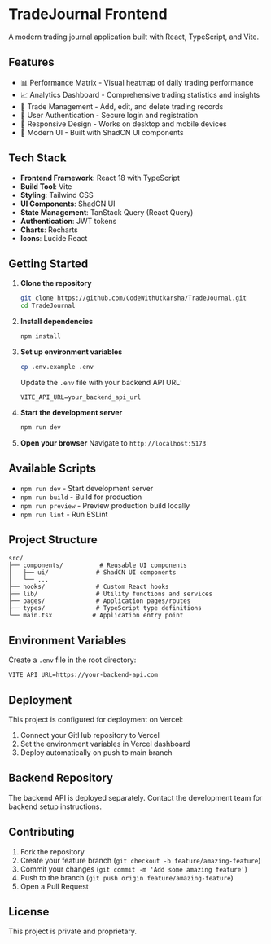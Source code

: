 # TradeJournal Frontend

A modern trading journal application built with React, TypeScript, and Vite.

## Features

- 📊 Performance Matrix - Visual heatmap of daily trading performance
- 📈 Analytics Dashboard - Comprehensive trading statistics and insights
- 💼 Trade Management - Add, edit, and delete trading records
- 🔐 User Authentication - Secure login and registration
- 📱 Responsive Design - Works on desktop and mobile devices
- 🎨 Modern UI - Built with ShadCN UI components

## Tech Stack

- **Frontend Framework**: React 18 with TypeScript
- **Build Tool**: Vite
- **Styling**: Tailwind CSS
- **UI Components**: ShadCN UI
- **State Management**: TanStack Query (React Query)
- **Authentication**: JWT tokens
- **Charts**: Recharts
- **Icons**: Lucide React

## Getting Started

1. **Clone the repository**

   ```bash
   git clone https://github.com/CodeWithUtkarsha/TradeJournal.git
   cd TradeJournal
   ```

2. **Install dependencies**

   ```bash
   npm install
   ```

3. **Set up environment variables**

   ```bash
   cp .env.example .env
   ```

   Update the `.env` file with your backend API URL:

   ```
   VITE_API_URL=your_backend_api_url
   ```

4. **Start the development server**

   ```bash
   npm run dev
   ```

5. **Open your browser**
   Navigate to `http://localhost:5173`

## Available Scripts

- `npm run dev` - Start development server
- `npm run build` - Build for production
- `npm run preview` - Preview production build locally
- `npm run lint` - Run ESLint

## Project Structure

```
src/
├── components/          # Reusable UI components
│   ├── ui/             # ShadCN UI components
│   └── ...
├── hooks/              # Custom React hooks
├── lib/                # Utility functions and services
├── pages/              # Application pages/routes
├── types/              # TypeScript type definitions
└── main.tsx           # Application entry point
```

## Environment Variables

Create a `.env` file in the root directory:

```env
VITE_API_URL=https://your-backend-api.com
```

## Deployment

This project is configured for deployment on Vercel:

1. Connect your GitHub repository to Vercel
2. Set the environment variables in Vercel dashboard
3. Deploy automatically on push to main branch

## Backend Repository

The backend API is deployed separately. Contact the development team for backend setup instructions.

## Contributing

1. Fork the repository
2. Create your feature branch (`git checkout -b feature/amazing-feature`)
3. Commit your changes (`git commit -m 'Add some amazing feature'`)
4. Push to the branch (`git push origin feature/amazing-feature`)
5. Open a Pull Request

## License

This project is private and proprietary.
